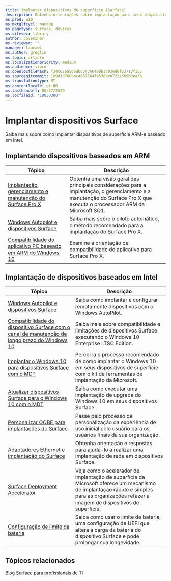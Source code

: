 ```yaml
---
title: Implantar dispositivos de superfície (Surface)
description: Obtenha orientações sobre implantação para seus dispositivos Surface, incluindo informações sobre o MDT, personalização da tela de apresentação, adaptadores Ethernet e Surface Deployment Accelerator.
ms.prod: w10
ms.mktglfcycl: manage
ms.pagetype: surface, devices
ms.sitesec: library
author: coveminer
ms.reviewer: ''
manager: laurawi
ms.author: greglin
ms.topic: article
ms.localizationpriority: medium
ms.audience: itpro
ms.openlocfilehash: f34c62aa5b6dbd3436648bb3b03ed6f63713f155
ms.sourcegitcommit: 109d1d7608ac4667564fa5369e8722e569b8ea36
ms.translationtype: MT
ms.contentlocale: pt-BR
ms.lasthandoff: 06/27/2020
ms.locfileid: "10830380"
---
```

# Implantar dispositivos Surface

Saiba mais sobre como implantar dispositivos de superfície ARM-e baseado em Intel.

##  <a name="deploying-arm-based-devices"></a>Implantando dispositivos baseados em ARM

| Tópico | Descrição |
| --- | --- |
| [Implantação, gerenciamento e manutenção do Surface Pro X](surface-pro-arm-app-management.md) | Obtenha uma visão geral das principais considerações para a implantação, o gerenciamento e a manutenção do Surface Pro X que executa o processador ARM da Microsoft SQ1. |
| [Windows Autopilot e dispositivos Surface](windows-autopilot-and-surface-devices.md) | Saiba mais sobre o piloto automático, o método recomendado para a implantação do Surface Pro X. |
| [Compatibilidade do aplicativo PC baseado em ARM do Windows 10](surface-pro-arm-app-performance.md) | Examine a orientação de compatibilidade do aplicativo para Surface Pro X. |


##  <a name="deploying-intel-based-devices"></a>Implantação de dispositivos baseados em Intel 

| Tópico | Descrição |
| --- | --- |
| [Windows Autopilot e dispositivos Surface](windows-autopilot-and-surface-devices.md) | Saiba como implantar e configurar remotamente dispositivos com o Windows AutoPilot. |
| [Compatibilidade do dispositivo Surface com o canal de manutenção de longo prazo do Windows 10](surface-device-compatibility-with-windows-10-ltsc.md) | Saiba mais sobre compatibilidade e limitações de dispositivos Surface executando o Windows 10 Enterprise LTSC Edition. |
| [Implantar o Windows 10 para dispositivos Surface com o MDT](deploy-windows-10-to-surface-devices-with-mdt.md) | Percorra o processo recomendado de como implantar o Windows 10 em seus dispositivos de superfície com o kit de ferramentas de implantação da Microsoft.|
| [Atualizar dispositivos Surface para o Windows 10 com o MDT](upgrade-surface-devices-to-windows-10-with-mdt.md)| Saiba como executar uma implantação de upgrade do Windows 10 em seus dispositivos Surface. |
| [Personalizar OOBE para implantações do Surface](customize-the-oobe-for-surface-deployments.md)| Passe pelo processo de personalização da experiência de uso inicial pelo usuário para os usuários finais da sua organização.|
| [Adaptadores Ethernet e implantação do Surface](ethernet-adapters-and-surface-device-deployment.md)| Obtenha orientação e respostas para ajudá-lo a realizar uma implantação de rede em dispositivos Surface.|
| [Surface Deployment Accelerator](microsoft-surface-deployment-accelerator.md)| Veja como o acelerador de implantação de superfície da Microsoft oferece um mecanismo de implantação rápido e simples para as organizações refazer a imagem de dispositivos de superfície. |
[Configuração de limite da bateria](battery-limit.md) | Saiba como usar o limite de bateria, uma configuração de UEFI que altera a carga da bateria do dispositivo Surface e pode prolongar sua longevidade.

##  <a name="related-topics"></a>Tópicos relacionados

[Blog Surface para profissionais de TI](https://techcommunity.microsoft.com/t5/Surface-IT-Pro-Blog/bg-p/SurfaceITPro)

